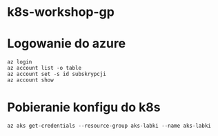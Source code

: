 # k8s-workshop-gp

# Logowanie do azure

```
az login
az account list -o table
az account set -s id subskrypcji
az account show
```

# Pobieranie konfigu do k8s

```
az aks get-credentials --resource-group aks-labki --name aks-labki
```